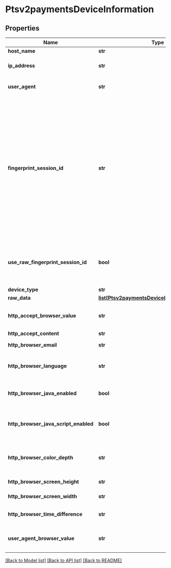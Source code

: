 # Ptsv2paymentsDeviceInformation

## Properties
Name | Type | Description | Notes
------------ | ------------- | ------------- | -------------
**host_name** | **str** | DNS resolved hostname from &#x60;ipAddress&#x60;. | [optional] 
**ip_address** | **str** | IP address of the customer.  #### Used by **Authorization, Capture, and Credit** Optional field.  | [optional] 
**user_agent** | **str** | Customer’s browser as identified from the HTTP header data. For example, &#x60;Mozilla&#x60; is the value that identifies the Netscape browser.  | [optional] 
**fingerprint_session_id** | **str** | Field that contains the session ID that you send to Decision Manager to obtain the device fingerprint information. The string can contain uppercase and lowercase letters, digits, hyphen (-), and underscore (_). However, do not use the same uppercase and lowercase letters to indicate different session IDs.  The session ID must be unique for each merchant ID. You can use any string that you are already generating, such as an order number or web session ID.  The session ID must be unique for each page load, regardless of an individual’s web session ID. If a user navigates to a profiled page and is assigned a web session, navigates away from the profiled page, then navigates back to the profiled page, the generated session ID should be different and unique. You may use a web session ID, but it is preferable to use an application GUID (Globally Unique Identifier). This measure ensures that a unique ID is generated every time the page is loaded, even if it is the same user reloading the page.  | [optional] 
**use_raw_fingerprint_session_id** | **bool** | Boolean that indicates whether request contains the device fingerprint information. Values: - &#x60;true&#x60;: Use raw fingerprintSessionId when looking up device details. - &#x60;false&#x60; (default): Use merchant id + fingerprintSessionId as the session id for Device detail collection.  | [optional] 
**device_type** | **str** | The device type at the client side. | [optional] 
**raw_data** | [**list[Ptsv2paymentsDeviceInformationRawData]**](Ptsv2paymentsDeviceInformationRawData.md) |  | [optional] 
**http_accept_browser_value** | **str** | Value of the Accept header sent by the customer’s web browser. **Note** If the customer’s browser provides a value, you must include it in your request.  | [optional] 
**http_accept_content** | **str** | The exact content of the HTTP accept header.  | [optional] 
**http_browser_email** | **str** | Email address set in the customer’s browser, which may differ from customer email.  | [optional] 
**http_browser_language** | **str** | Value represents the browser language as defined in IETF BCP47. Example:en-US, refer  https://en.wikipedia.org/wiki/IETF_language_tag for more details.  | [optional] 
**http_browser_java_enabled** | **bool** | A Boolean value that represents the ability of the cardholder browser to execute Java. Value is returned from the navigator.javaEnabled property. Possible Values:True/False  | [optional] 
**http_browser_java_script_enabled** | **bool** | A Boolean value that represents the ability of the cardholder browser to execute JavaScript. Possible Values:True/False. **Note**: Merchants should be able to know the values from fingerprint details of cardholder&#39;s browser.  | [optional] 
**http_browser_color_depth** | **str** | Value represents the bit depth of the color palette for displaying images, in bits per pixel. Example : 24, refer https://en.wikipedia.org/wiki/Color_depth for more details  | [optional] 
**http_browser_screen_height** | **str** | Total height of the Cardholder&#39;s scree in pixels, example: 864.  | [optional] 
**http_browser_screen_width** | **str** | Total width of the cardholder&#39;s screen in pixels. Example: 1536.  | [optional] 
**http_browser_time_difference** | **str** | Time difference between UTC time and the cardholder browser local time, in minutes, Example:300  | [optional] 
**user_agent_browser_value** | **str** | Value of the User-Agent header sent by the customer’s web browser. Note If the customer’s browser provides a value, you must include it in your request.  | [optional] 

[[Back to Model list]](../README.md#documentation-for-models) [[Back to API list]](../README.md#documentation-for-api-endpoints) [[Back to README]](../README.md)


